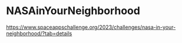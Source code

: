 # NASAinYourNeighborhood
https://www.spaceappschallenge.org/2023/challenges/nasa-in-your-neighborhood/?tab=details
